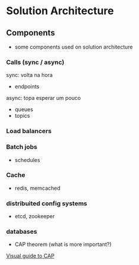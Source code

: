 # Solution Architecture

## Components

- some components used on solution architecture

### Calls (sync / async)

sync: volta na hora
- endpoints

async: topa esperar um pouco
- queues
- topics

### Load balancers

### Batch jobs

- schedules

### Cache

- redis, memcached

### distribuited config systems

- etcd, zookeeper

### databases

- CAP theorem (what is more important?)

[Visual guide to CAP](http://blog.nahurst.com/visual-guide-to-nosql-systems)